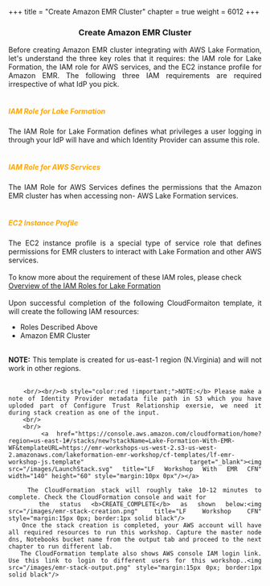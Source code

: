 +++
title = "Create Amazon EMR Cluster"
chapter = true
weight = 6012
+++

<center><h3>Create Amazon EMR Cluster</h3></center>

<div style="text-align: justify">
    Before creating  Amazon EMR cluster integrating with AWS Lake Formation, let's understand the three key roles that it requires: the IAM role for Lake Formation, the IAM role for AWS services, and the EC2 instance profile for Amazon EMR. The following three IAM requirements are required irrespective of what IdP you pick.
<br/><br/>
    <h5 style="color:orange !important;">IAM Role for Lake Formation</h5>
    The IAM Role for Lake Formation defines what privileges a user logging in through your IdP will have and which Identity Provider can assume this role.
    <br/><br/>
    <h5 style="color:orange !important;">IAM Role for AWS Services</h5>
    The IAM Role for AWS Services defines the permissions that the Amazon EMR cluster has when accessing non- AWS Lake Formation services.
    <br/><br/>
    <h5 style="color:orange !important;">EC2 Instance Profile</h5>
    The EC2 instance profile is a special type of service role that defines permissions for EMR clusters to interact with Lake Formation and other AWS services.
</div>
<div><br/>
    To know more about the requirement of these IAM roles, please check <a href="https://docs.aws.amazon.com/emr/latest/ManagementGuide/emr-lf-iam-role.html">Overview of the IAM Roles for Lake Formation</a>
</div>
<br/>
<div style="text-align: justify">
    Upon successful completion of the following CloudFormaiton template, it will create the following IAM resources:
    <ul>
        <li>Roles Described Above</li>
        <li>Amazon EMR Cluster</li>
        
   </ul>
   
   <br/>
        <b>NOTE:</b> This template is created for us-east-1 region (N.Virginia) and will not work in other regions. <br />
        <br/>
      
        <br/><br/><b style="color:red !important;">NOTE:</b> Please make a note of Identity Provider metadata file path in S3 which you have uploded part of Configure Trust Relationship exersie, we need it during stack creation as one of the input.
        <br/>
        <br/>
        <a href="https://console.aws.amazon.com/cloudformation/home?region=us-east-1#/stacks/new?stackName=Lake-Formation-With-EMR-WF&templateURL=https://emr-workshops-us-west-2.s3-us-west-2.amazonaws.com/lakeformation-emr-workshop/cf-templates/lf-emr-workshop-js.template" target="_blank"><img src="/images/LaunchStack.svg" title="LF Workshop With EMR CFN" width="140" height="60" style="margin:10px 0px"/></a>
   
       The CloudFormation stack will roughly take 10-12 minutes to complete. Check the CloudFormation console and wait for
       the status <b>CREATE_COMPLETE</b> as shown below:<img src="/images/emr-stack-creation.png" title="LF Workshop CFN" style="margin:15px 0px; border:1px solid black"/>
       Once the stack creation is completed, your AWS account will have all required resources to run this workshop. Capture the master node dns, Notebooks bucket name from the output tab and proceed to the next chapter to run different lab.
       The CloudFormation template also shows AWS console IAM login link. Use this link to login to different users for this workshop..<img src="/images/emr-stack-output.png" style="margin:15px 0px; border:1px solid black"/>

 </div>
 
